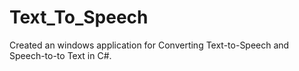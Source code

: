 # Text_To_Speech
Created an windows application for Converting Text-to-Speech and Speech-to-to Text in C#.
